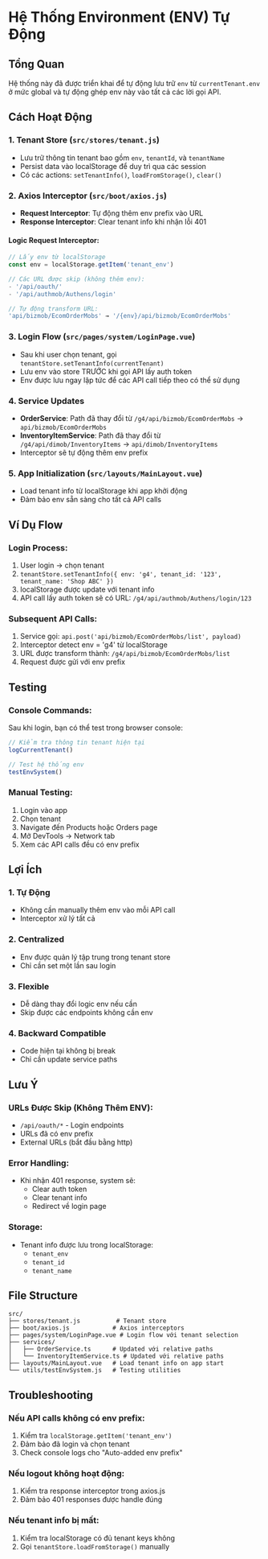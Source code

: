 # Hệ Thống Environment (ENV) Tự Động

## Tổng Quan

Hệ thống này đã được triển khai để tự động lưu trữ `env` từ `currentTenant.env` ở mức global và tự động ghép env này vào tất cả các lời gọi API.

## Cách Hoạt Động

### 1. Tenant Store (`src/stores/tenant.js`)
- Lưu trữ thông tin tenant bao gồm `env`, `tenantId`, và `tenantName`
- Persist data vào localStorage để duy trì qua các session
- Có các actions: `setTenantInfo()`, `loadFromStorage()`, `clear()`

### 2. Axios Interceptor (`src/boot/axios.js`)
- **Request Interceptor**: Tự động thêm env prefix vào URL
- **Response Interceptor**: Clear tenant info khi nhận lỗi 401

#### Logic Request Interceptor:
```javascript
// Lấy env từ localStorage
const env = localStorage.getItem('tenant_env')

// Các URL được skip (không thêm env):
- '/api/oauth/'
- '/api/authmob/Authens/login'

// Tự động transform URL:
'api/bizmob/EcomOrderMobs' → '/{env}/api/bizmob/EcomOrderMobs'
```

### 3. Login Flow (`src/pages/system/LoginPage.vue`)
- Sau khi user chọn tenant, gọi `tenantStore.setTenantInfo(currentTenant)`
- Lưu env vào store TRƯỚC khi gọi API lấy auth token
- Env được lưu ngay lập tức để các API call tiếp theo có thể sử dụng

### 4. Service Updates
- **OrderService**: Path đã thay đổi từ `/g4/api/bizmob/EcomOrderMobs` → `api/bizmob/EcomOrderMobs`
- **InventoryItemService**: Path đã thay đổi từ `/g4/api/dimob/InventoryItems` → `api/dimob/InventoryItems`
- Interceptor sẽ tự động thêm env prefix

### 5. App Initialization (`src/layouts/MainLayout.vue`)
- Load tenant info từ localStorage khi app khởi động
- Đảm bảo env sẵn sàng cho tất cả API calls

## Ví Dụ Flow

### Login Process:
1. User login → chọn tenant
2. `tenantStore.setTenantInfo({ env: 'g4', tenant_id: '123', tenant_name: 'Shop ABC' })`
3. localStorage được update với tenant info
4. API call lấy auth token sẽ có URL: `/g4/api/authmob/Authens/login/123`

### Subsequent API Calls:
1. Service gọi: `api.post('api/bizmob/EcomOrderMobs/list', payload)`
2. Interceptor detect env = 'g4' từ localStorage
3. URL được transform thành: `/g4/api/bizmob/EcomOrderMobs/list`
4. Request được gửi với env prefix

## Testing

### Console Commands:
Sau khi login, bạn có thể test trong browser console:

```javascript
// Kiểm tra thông tin tenant hiện tại
logCurrentTenant()

// Test hệ thống env
testEnvSystem()
```

### Manual Testing:
1. Login vào app
2. Chọn tenant
3. Navigate đến Products hoặc Orders page
4. Mở DevTools → Network tab
5. Xem các API calls đều có env prefix

## Lợi Ích

### 1. Tự Động
- Không cần manually thêm env vào mỗi API call
- Interceptor xử lý tất cả

### 2. Centralized
- Env được quản lý tập trung trong tenant store
- Chỉ cần set một lần sau login

### 3. Flexible
- Dễ dàng thay đổi logic env nếu cần
- Skip được các endpoints không cần env

### 4. Backward Compatible
- Code hiện tại không bị break
- Chỉ cần update service paths

## Lưu Ý

### URLs Được Skip (Không Thêm ENV):
- `/api/oauth/*` - Login endpoints
- URLs đã có env prefix
- External URLs (bắt đầu bằng http)

### Error Handling:
- Khi nhận 401 response, system sẽ:
  - Clear auth token
  - Clear tenant info
  - Redirect về login page

### Storage:
- Tenant info được lưu trong localStorage:
  - `tenant_env`
  - `tenant_id` 
  - `tenant_name`

## File Structure

```
src/
├── stores/tenant.js          # Tenant store
├── boot/axios.js            # Axios interceptors
├── pages/system/LoginPage.vue # Login flow với tenant selection
├── services/
│   ├── OrderService.ts      # Updated với relative paths
│   └── InventoryItemService.ts # Updated với relative paths
├── layouts/MainLayout.vue   # Load tenant info on app start
└── utils/testEnvSystem.js   # Testing utilities
```

## Troubleshooting

### Nếu API calls không có env prefix:
1. Kiểm tra `localStorage.getItem('tenant_env')`
2. Đảm bảo đã login và chọn tenant
3. Check console logs cho "Auto-added env prefix"

### Nếu logout không hoạt động:
1. Kiểm tra response interceptor trong axios.js
2. Đảm bảo 401 responses được handle đúng

### Nếu tenant info bị mất:
1. Kiểm tra localStorage có đủ tenant keys không
2. Gọi `tenantStore.loadFromStorage()` manually
